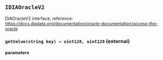 ## `IDIAOracleV2`

DIAOracleV2 interface, reference: https://docs.diadata.org/documentation/oracle-documentation/access-the-oracle

### `getValue(string key) → uint128, uint128` (external)

#### parameters
